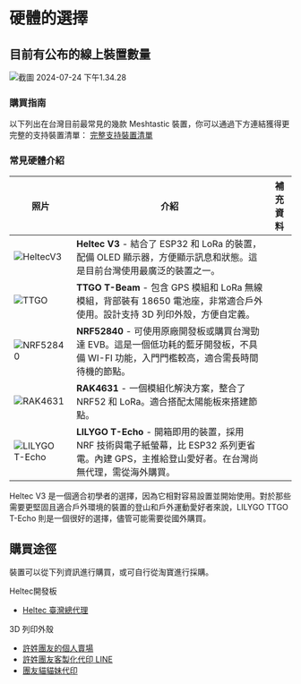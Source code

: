 # 硬體的選擇

## 目前有公布的線上裝置數量
![截圖 2024-07-24 下午1.34.28](https://hackmd.io/_uploads/r1iKMfRdR.png)

### 購買指南
以下列出在台灣目前最常見的幾款 Meshtastic 裝置，你可以通過下方連結獲得更完整的支持裝置清單：
[完整支持裝置清單](https://meshtastic.org/docs/hardware/devices/)

### 常見硬體介紹

| 照片 | 介紹 | 補充資料 |
| --- | --- | --- |
| ![HeltecV3](https://hackmd.io/_uploads/Hy4dcTjM0.png) | **Heltec V3** - 結合了 ESP32 和 LoRa 的裝置，配備 OLED 顯示器，方便顯示訊息和狀態。這是目前台灣使用最廣泛的裝置之一。 | |
| ![TTGO](https://hackmd.io/_uploads/B1oNfJzGR.jpg) | **TTGO T-Beam** - 包含 GPS 模組和 LoRa 無線模組，背部裝有 18650 電池座，非常適合戶外使用。設計支持 3D 列印外殼，方便自定義。 | |
| ![NRF52840](https://hackmd.io/_uploads/rkKdzJGfR.png) | **NRF52840** - 可使用原廠開發板或購買台灣勁達 EVB。這是一個低功耗的藍牙開發板，不具備 WI-FI 功能，入門門檻較高，適合需長時間待機的節點。 | |
| ![RAK4631](https://hackmd.io/_uploads/Hk2nf1GG0.png) | **RAK4631** - 一個模組化解決方案，整合了 NRF52 和 LoRa。適合搭配太陽能板來搭建節點。 | |
| ![LILYGO T-Echo](https://hackmd.io/_uploads/rk93QBaLC.png) | **LILYGO T-Echo** - 開箱即用的裝置，採用 NRF 技術與電子紙螢幕，比 ESP32 系列更省電。內建 GPS，主推給登山愛好者。在台灣尚無代理，需從海外購買。 | |


Heltec V3 是一個適合初學者的選擇，因為它相對容易設置並開始使用。對於那些需要更堅固且適合戶外環境的裝置的登山和戶外運動愛好者來說，LILYGO TTGO T-Echo 則是一個很好的選擇，儘管可能需要從國外購買。


## 購買途徑
裝置可以從下列資訊進行購買，或可自行從淘寶進行採購。

Heltec開發板
* [Heltec 臺灣總代理](https://heltec.cashier.ecpay.com.tw/product/000000000612179)
 



3D 列印外殼
* [許姓團友的個人賣場](https://mall.iopenmall.tw/044835/index.php?action=product_detail&prod_no=P4483508308479)
* [許姓團友客製化代印 LINE](https://lin.ee/AtuMh5v)
* [團友貓貓妹代印](https://myship.7-11.com.tw/general/detail/GM2407109392941)